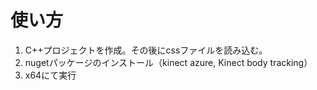 # 使い方
1. C++プロジェクトを作成。その後にcssファイルを読み込む。  
2. nugetパッケージのインストール（kinect azure, Kinect body tracking）
3. x64にて実行
